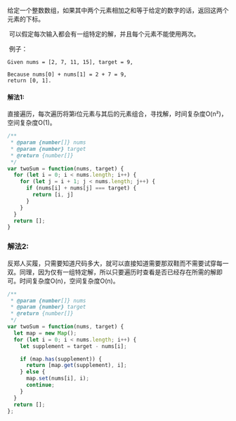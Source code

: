 

​	给定一个整数数组，如果其中两个元素相加之和等于给定的数字的话，返回这两个元素的下标。

​	可以假定每次输入都会有一组特定的解，并且每个元素不能使用两次。

​	例子：

```
Given nums = [2, 7, 11, 15], target = 9,

Because nums[0] + nums[1] = 2 + 7 = 9,
return [0, 1].

```



#### 解法1:

​	直接遍历，每次遍历将第i位元素与其后的元素组合，寻找解，时间复杂度O(n²)，空间复杂度O(1)。

```javascript
/**
 * @param {number[]} nums
 * @param {number} target
 * @return {number[]}
 */
var twoSum = function(nums, target) {
  for (let i = 0; i < nums.length; i++) {
    for (let j = i + 1; j < nums.length; j++) {
      if (nums[i] + nums[j] === target) {
        return [i, j]
      }
    }
  }
  return [];
}
```

### 解法2:

​	反郑人买履，只需要知道尺码多大，就可以直接知道需要那双鞋而不需要试穿每一双。同理，因为仅有一组特定解，所以只要遍历时查看是否已经存在所需的解即可。时间复杂度O(n)，空间复杂度O(n)。

```javascript
/**
 * @param {number[]} nums
 * @param {number} target
 * @return {number[]}
 */
var twoSum = function(nums, target) {
  let map = new Map();
  for (let i = 0; i < nums.length; i++) {
    let supplement = target - nums[i];

    if (map.has(supplement)) {
      return [map.get(supplement), i];
    } else {
      map.set(nums[i], i);
      continue;
    }
  }
  return [];
};
```